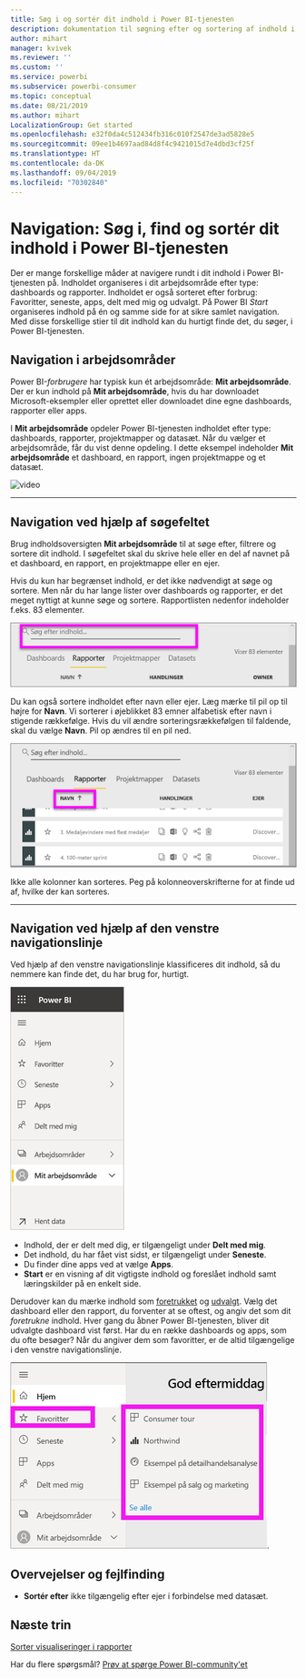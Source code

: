 ```yaml
---
title: Søg i og sortér dit indhold i Power BI-tjenesten
description: dokumentation til søgning efter og sortering af indhold i Power BI Mit arbejdsområde
author: mihart
manager: kvivek
ms.reviewer: ''
ms.custom: ''
ms.service: powerbi
ms.subservice: powerbi-consumer
ms.topic: conceptual
ms.date: 08/21/2019
ms.author: mihart
LocalizationGroup: Get started
ms.openlocfilehash: e32f0da4c512434fb316c010f2547de3ad5828e5
ms.sourcegitcommit: 09ee1b4697aad84d8f4c9421015d7e4dbd3cf25f
ms.translationtype: HT
ms.contentlocale: da-DK
ms.lasthandoff: 09/04/2019
ms.locfileid: "70302840"
---
```

# <a name="navigation-searching-finding-and-sorting-content-in-power-bi-service"></a>Navigation: Søg i, find og sortér dit indhold i Power BI-tjenesten
Der er mange forskellige måder at navigere rundt i dit indhold i Power BI-tjenesten på. Indholdet organiseres i dit arbejdsområde efter type: dashboards og rapporter.  Indholdet er også sorteret efter forbrug: Favoritter, seneste, apps, delt med mig og udvalgt. På Power BI *Start* organiseres indhold på én og samme side for at sikre samlet navigation. Med disse forskellige stier til dit indhold kan du hurtigt finde det, du søger, i Power BI-tjenesten.  

## <a name="navigation-within-workspaces"></a>Navigation i arbejdsområder

Power BI-*forbrugere* har typisk kun ét arbejdsområde: **Mit arbejdsområde**. Der er kun indhold på **Mit arbejdsområde**, hvis du har downloadet Microsoft-eksempler eller oprettet eller downloadet dine egne dashboards, rapporter eller apps.  

I **Mit arbejdsområde** opdeler Power BI-tjenesten indholdet efter type: dashboards, rapporter, projektmapper og datasæt. Når du vælger et arbejdsområde, får du vist denne opdeling. I dette eksempel indeholder **Mit arbejdsområde** et dashboard, en rapport, ingen projektmappe og et datasæt.

![video](./media/end-user-search-sort/myworkspace/myworkspace.gif)

________________________________________
## <a name="navigation-using-the-search-field"></a>Navigation ved hjælp af søgefeltet
Brug indholdsoversigten **Mit arbejdsområde** til at søge efter, filtrere og sortere dit indhold. I søgefeltet skal du skrive hele eller en del af navnet på et dashboard, en rapport, en projektmappe eller en ejer.  

Hvis du kun har begrænset indhold, er det ikke nødvendigt at søge og sortere.  Men når du har lange lister over dashboards og rapporter, er det meget nyttigt at kunne søge og sortere. Rapportlisten nedenfor indeholder f.eks. 83 elementer. 

![søg efter en rapport](./media/end-user-experience/power-bi-search.png)

Du kan også sortere indholdet efter navn eller ejer. Læg mærke til pil op til højre for **Navn**. Vi sorterer i øjeblikket 83 emner alfabetisk efter navn i stigende rækkefølge. Hvis du vil ændre sorteringsrækkefølgen til faldende, skal du vælge **Navn**. Pil op ændres til en pil ned.

![sortér indhold](./media/end-user-experience/power-bi-sort-new.png)

Ikke alle kolonner kan sorteres. Peg på kolonneoverskrifterne for at finde ud af, hvilke der kan sorteres.

___________________________________________________________________
## <a name="navigation-using-the-left-nav-bar"></a>Navigation ved hjælp af den venstre navigationslinje
Ved hjælp af den venstre navigationslinje klassificeres dit indhold, så du nemmere kan finde det, du har brug for, hurtigt.  

![venstre navigationslinje](./media/end-user-search-sort/power-bi-navbar.png)


- Indhold, der er delt med dig, er tilgængeligt under **Delt med mig**.
- Det indhold, du har fået vist sidst, er tilgængeligt under **Seneste**. 
- Du finder dine apps ved at vælge **Apps**.
- **Start** er en visning af dit vigtigste indhold og foreslået indhold samt læringskilder på en enkelt side.

Derudover kan du mærke indhold som [foretrukket](end-user-favorite.md) og [udvalgt](end-user-featured.md). Vælg det dashboard eller den rapport, du forventer at se oftest, og angiv det som dit *foretrukne* indhold. Hver gang du åbner Power BI-tjenesten, bliver dit udvalgte dashboard vist først. Har du en række dashboards og apps, som du ofte besøger? Når du angiver dem som favoritter, er de altid tilgængelige i den venstre navigationslinje.

![Pop op-vinduet Favoritter](./media/end-user-search-sort/power-bi-favorite.png).



## <a name="considerations-and-troubleshooting"></a>Overvejelser og fejlfinding
* **Sortér efter** ikke tilgængelig efter ejer i forbindelse med datasæt.

## <a name="next-steps"></a>Næste trin
[Sorter visualiseringer i rapporter](end-user-change-sort.md)

Har du flere spørgsmål? [Prøv at spørge Power BI-community'et](http://community.powerbi.com/)

